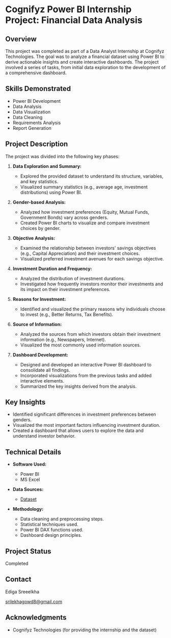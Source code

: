 #   Cognifyz Power BI Internship Project: Financial Data Analysis

##   Overview

This project was completed as part of a Data Analyst Internship at Cognifyz Technologies. The goal was to analyze a financial dataset using Power BI to derive actionable insights and create interactive dashboards. The project involved a series of tasks, from initial data exploration to the development of a comprehensive dashboard.

##   Skills Demonstrated

* Power BI Development
* Data Analysis
* Data Visualization
* Data Cleaning
* Requirements Analysis
* Report Generation

##   Project Description

The project was divided into the following key phases:

1.  **Data Exploration and Summary:**
    * Explored the provided dataset to understand its structure, variables, and key statistics.
    * Visualized summary statistics (e.g., average age, investment distributions) using Power BI.

2.  **Gender-based Analysis:**
    * Analyzed how investment preferences (Equity, Mutual Funds, Government Bonds) vary across genders.
    * Created Power BI charts to visualize and compare investment choices by gender.

3.  **Objective Analysis:**
    * Examined the relationship between investors' savings objectives (e.g., Capital Appreciation) and their investment choices.
    * Visualized preferred investment avenues for each savings objective.

4.  **Investment Duration and Frequency:**
    * Analyzed the distribution of investment durations.
    * Investigated how frequently investors monitor their investments and its impact on their investment preferences.

5.  **Reasons for Investment:**
    * Identified and visualized the primary reasons why individuals choose to invest (e.g., Better Returns, Tax Benefits).

6.  **Source of Information:**
    * Analyzed the sources from which investors obtain their investment information (e.g., Newspapers, Internet).
    * Visualized the most commonly used information sources.

7.  **Dashboard Development:**
    * Designed and developed an interactive Power BI dashboard to consolidate all findings.
    * Incorporated visualizations from the previous tasks and added interactive elements.
    * Summarized the key insights derived from the analysis.

##   Key Insights

* Identified significant differences in investment preferences between genders.
* Visualized the most important factors influencing investment duration.
* Created a dashboard that allows users to explore the data and understand investor behavior.

##   Technical Details

* **Software Used:**
    * Power BI
    * MS Excel
      
* **Data Sources:**
  * [Dataset](https://github.com/edigasreelekha/Cognifyz-project/blob/main/POWER%20BI%20COGNIFZY.csv)
* **Methodology:**
    * Data cleaning and preprocessing steps.
    * Statistical techniques used.
    * Power BI DAX functions used.
    * Dashboard design principles.

##   Project Status

Completed

##   Contact

Ediga Sreeelkha

srilekhagowd8@gmail.com

##   Acknowledgments

* Cognifyz Technologies (for providing the internship and the dataset)


